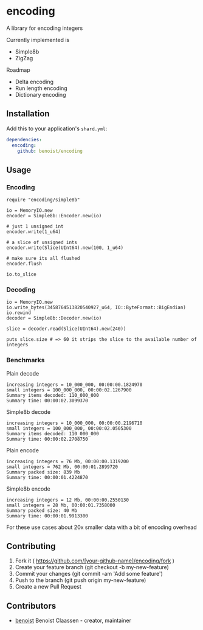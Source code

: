# encoding

A library for encoding integers

Currently implemented is

* Simple8b
* ZigZag

Roadmap

* Delta encoding
* Run length encoding
* Dictionary encoding

## Installation


Add this to your application's `shard.yml`:

```yaml
dependencies:
  encoding:
    github: benoist/encoding
```


## Usage

### Encoding
```crystal
require "encoding/simple8b"

io = MemoryIO.new
encoder = Simple8b::Encoder.new(io)

# just 1 unsigned int
encoder.write(1_u64)

# a slice of unsigned ints
encoder.write(Slice(UInt64).new(100, 1_u64)

# make sure its all flushed
encoder.flush

io.to_slice
```

### Decoding

```crystal
io = MemoryIO.new
io.write_bytes(3458764513820540927_u64, IO::ByteFormat::BigEndian)
io.rewind
decoder = Simple8b::Decoder.new(io)

slice = decoder.read(Slice(UInt64).new(240))

puts slice.size # => 60 it strips the slice to the available number of integers
```

### Benchmarks

Plain decode
```
increasing integers = 10_000_000, 00:00:00.1824970
small integers = 100_000_000, 00:00:02.1267900
Summary items decoded: 110_000_000
Summary time: 00:00:02.3099370
```

Simple8b decode
```
increasing integers = 10_000_000, 00:00:00.2196710
small integers = 100_000_000, 00:00:02.0505300
Summary items decoded: 110_000_000
Summary time: 00:00:02.2708750
```

Plain encode

```
increasing integers = 76 Mb, 00:00:00.1319200
small integers = 762 Mb, 00:00:01.2899720
Summary packed size: 839 Mb
Summary time: 00:00:01.4224870
```

Simple8b encode
```
increasing integers = 12 Mb, 00:00:00.2550130
small integers = 28 Mb, 00:00:01.7358000
Summary packed size: 40 Mb
Summary time: 00:00:01.9913300
```

For these use cases about 20x smaller data with a bit of encoding overhead

## Contributing

1. Fork it ( https://github.com/[your-github-name]/encoding/fork )
2. Create your feature branch (git checkout -b my-new-feature)
3. Commit your changes (git commit -am 'Add some feature')
4. Push to the branch (git push origin my-new-feature)
5. Create a new Pull Request

## Contributors

- [benoist](https://github.com/benoist) Benoist Claassen - creator, maintainer
